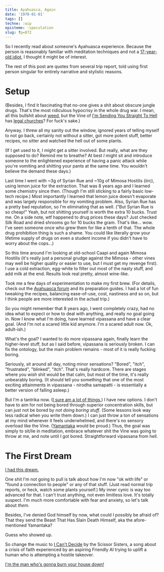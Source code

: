 ```yaml
---
title: Ayahuasca, Again
date: '1970-01-01'
tags: []
techne: :wip
episteme: :speculation
slug: ?p=872
---
```


So I recently read about someone's Ayahuasca experience. Because the person is reasonably familiar with meditation techniques and not a [17-year-old idiot](http://blog.muflax.com/2012/01/03/how-my-brain-broke/), I thought it might be of interest.

The rest of this post are quotes from several trip report, told using first person singular for entirely narrative and stylistic reasons.

# Setup

(Besides, I find it fascinating that no-one gives a shit about obscure jungle drugs. That's the most ridiculous hypocrisy in the whole drug war. I mean, all this bullshit about [weed](http://www.youtube.com/watch?v=jsKjcRNUaW0), but the Vine of [I'm Sending You Straight To Hell](http://www.youtube.com/watch?v=QBV5CplE0Hg) has [legal churches](https://en.wikipedia.org/wiki/Santo_Daime)? For fuck's sake.)

Anyway. I threw all my sanity out the window, ignored years of telling myself to not go back, certainly not without a sitter, got more potent stuff, better recipes, no sitter and watched the hell out of some plants.

(If I get used to it, I might get a sitter involved. But really, what are they supposed to do? Remind me to breathe? At best *I* might sit and introduce someone to the enlightened experience of having a panic attack while you're vomiting and shitting your pants at the same time. You wouldn't believe the demand these days.)

Last time I went with ~3g of Syrian Rue and ~10g of Mimosa Hostilis (iirc), using lemon juice for the extraction. That was 8 years ago and I learned some chemistry since then. (Though I'm still sticking to a fairly basic low-tech recipe.) Most importantly I learned that lemon juice doesn't evaporate and was largely responsible for my vomiting problem. Also, Syrian Rue has a pretty bad reputation, so I'm eliminating that as well. ("But Syrian Rue is so cheap!" Yeah, but not shitting yourself is worth the extra 10 bucks. Trust me. On a side note, wtf happened to drug prices these days? Just checked Silk Road and dried shrooms go for 10 bucks the gram. That's like... wow. I've seen someone once who grew them for like a tenth of that. The whole drug prohibition thing is such a shame. You could like literally grow your lifetime supply of drugs on even a student income if you didn't have to worry about the cops...)

So this time around I'm looking at old-school Caapi and again Mimosa Hostilis (it's really just a personal grudge against the Mimosa - other vines may well be higher quality or easier to use, but I must get my revenge first). I use a cold extraction, egg-white to filter out most of the nasty stuff, and add milk at the end. Results look real pretty, almost wine-like. 

Took me a few days of experimentation to make my first brew. (For details, check out the [Ayahuasca forum](http://forums.ayahuasca.com) and its preparation guides. I had a lot of fun tweaking the recipes, balancing ease-of-use, cost, nastiness and so on, but I think people are more interested in the actual trip.)

So you might remember that 8 years ago, I went completely crazy, had no idea what to expect or how to deal with anything, and really no goal going in. Now I know what I'm doing, have learned vipassana and have a clear goal. (And I'm not a scared little kid anymore. I'm a scared adult now. Ok, adult-ish.)

What's the goal? I wanted to do more vipassana again, finally learn the higher-level stuff, but as I said before, vipassana is seriously broken. I can fix the ontology, but the main problem remains - most of it is really fucking boring.

Seriously, sit around all day, noting minor sensations? "Bored", "itch", "frustrated", "blinked", "itch". That's really hardcore. There are stages where you *wish* shit would be that calm, but most of the time, it's really unbearably boring. (It should tell you something that one of the most exciting attainments in vipassana - nirodha samapatti - is essentially a better version of falling asleep.) 

But I'm a tantrika now. ([I sure am a lot of things.](http://www.rifftrax.com/shorts/what-is-nothing)) I have new options. I don't have to aim for not being bored through superior concentration skills, but can just not be bored by *not doing boring stuff*. (Some lessons look way less radical when you write them down.) I can just throw a ton of sensations at my mind whenever it feels underwhelmed, and there's no sensory overload like the Vine. ([Yamantaka](http://www.yamantaka.org/) would be proud.) Thus, the goal was simply to sit/lie in meditation, embrace whatever shit the Vine was going to throw at me, and note until I got bored. Straightforward vipassana from hell.

# The First Dream

[I had this dream.](https://en.wikipedia.org/wiki/Ten_Nights_of_Dreams)

One shit I'm not going to pull is talk about how I'm now "ok with life" or "found a connection to people" or any of that stuff. (Just read normal trip reports, or heck, watch some plants yourself.) My inner cynic is way too advanced for that. I can't trust anything, not even limitless love. It's totally suspect. I'm much more comfortable with fear and anxiety, so let's talk about *them*.

Besides, I've denied God himself by now, what could I possibly be afraid of? That they send the Beast That Has Slain Death Himself, aka the afore-mentioned Yamantaka?

Guess who showed up.

So change the music to [I Can't Decide](https://7chan.org/fl/src/Cant_Decide.swf) by the Scissor Sisters, a song about a crisis of faith experienced by an aspiring Friendly AI trying to uplift a human who is attempting a hostile takeover.


[I'm the man who's gonna burn your house down!](http://www.youtube.com/watch?v=7mt8I6cvFsM)